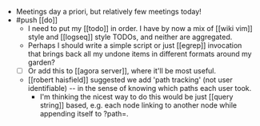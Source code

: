 - Meetings day a priori, but relatively few meetings today!
- #push [[do]]
  - I need to put my [[todo]] in order. I have by now a mix of [[wiki vim]] style and [[logseq]] style TODOs, and neither are aggregated.
  - Perhaps I should write a simple script or just [[egrep]] invocation that brings back all my undone items in different formats around my garden?
  - [ ] Or add this to [[agora server]], where it'll be most useful.
  - [[robert haisfield]] suggested we add 'path tracking' (not user identifiable) -- in the sense of knowing which paths each user took.
    - I'm thinking the nicest way to do this would be just [[query string]] based, e.g. each node linking to another node while appending itself to ?path=.
